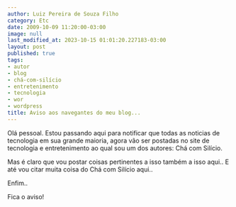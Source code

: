 ```yaml
---
author: Luiz Pereira de Souza Filho
category: Etc
date: 2009-10-09 11:20:00-03:00
image: null
last_modified_at: 2023-10-15 01:01:20.227183-03:00
layout: post
published: true
tags:
- autor
- blog
- chá-com-silício
- entretenimento
- tecnologia
- wor
- wordpress
title: Aviso aos navegantes do meu blog...
---
```


Olá pessoal. Estou passando aqui para notificar que todas as noticias de tecnologia em sua grande maioria, agora vão ser postadas no site de tecnologia e entretenimento ao qual sou um dos autores: Chá com Silício.

  

Mas é claro que vou postar coisas pertinentes a isso também a isso aqui.. E até vou citar muita coisa do Chá com Silício aqui..

  

Enfim..

  

Fica o aviso!

